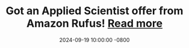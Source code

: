 ---
title: >-
    Got an Applied Scientist offer from Amazon Rufus!
    <a href="https://www.aboutamazon.com/news/retail/amazon-rufus" target="_blank">Read more <i class="fas fa-angle-double-right"></i></a>
date: 2024-09-19 10:00:00 -0800
---
